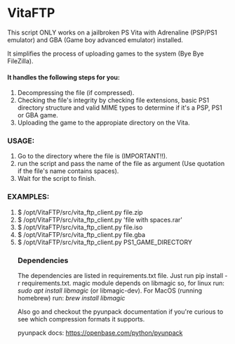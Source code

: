 # VitaFTP

This script ONLY works on a jailbroken PS Vita with Adrenaline (PSP/PS1 emulator) and GBA (Game boy advanced emulator) installed.

It simplifies the process of uploading games to the system (Bye Bye FileZilla). 

<h4>It handles the following steps for you:</h4>
<ol>
    <li>
        Decompressing the file (if compressed).
    </li>
    <li>
        Checking the file's integrity by checking file extensions, basic PS1 directory structure and valid MIME types to determine if it's a PSP, PS1 or GBA game.
    </li>
    <li>
        Uploading the game to the appropiate directory on the Vita.
    </li>
</ol>

<h3>USAGE:</h3>
<ol>
    <li>
        Go to the directory where the file is (IMPORTANT!!).
    </li>
    <li>
        run the script and pass the name of the file as argument (Use quotation if the file's name contains spaces).
    </li>
    <li>
        Wait for the script to finish.
    </li>

</ol>

<h3>EXAMPLES:</h3>
<ol>
    <li>$ /opt/VitaFTP/src/vita_ftp_client.py file.zip</li>
    <li>$ /opt/VitaFTP/src/vita_ftp_client.py 'file with spaces.rar'</li>
    <li>$ /opt/VitaFTP/src/vita_ftp_client.py file.iso</li>
    <li>$ /opt/VitaFTP/src/vita_ftp_client.py file.gba</li>
    <li>$ /opt/VitaFTP/src/vita_ftp_client.py PS1_GAME_DIRECTORY</li>
</lo>

<h3>Dependencies</h3>
The dependencies are listed in requirements.txt file. Just run pip install -r requirements.txt.
magic module depends on libmagic so, for linux run: <em>sudo apt install libmagic</em> (or libmagic-dev). For MacOS (running homebrew) run: <em>brew install libmagic</em>

Also go and checkout the pyunpack documentation if you're curious to see which compression formats it supports.

pyunpack docs:
    https://openbase.com/python/pyunpack
